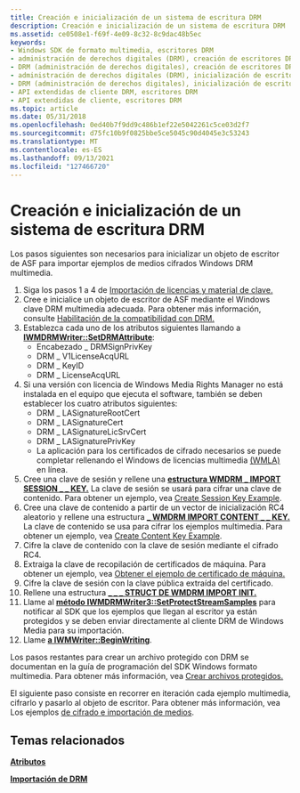 ```yaml
---
title: Creación e inicialización de un sistema de escritura DRM
description: Creación e inicialización de un sistema de escritura DRM
ms.assetid: ce0508e1-f69f-4e09-8c32-8c9dac48b5ec
keywords:
- Windows SDK de formato multimedia, escritores DRM
- administración de derechos digitales (DRM), creación de escritores DRM
- DRM (administración de derechos digitales), creación de escritores DRM
- administración de derechos digitales (DRM), inicialización de escritores DRM
- DRM (administración de derechos digitales), inicialización de escritores DRM
- API extendidas de cliente DRM, escritores DRM
- API extendidas de cliente, escritores DRM
ms.topic: article
ms.date: 05/31/2018
ms.openlocfilehash: 0ed40b7f9dd9c486b1ef22e5042261c5ce03d2f7
ms.sourcegitcommit: d75fc10b9f0825bbe5ce5045c90d4045e3c53243
ms.translationtype: MT
ms.contentlocale: es-ES
ms.lasthandoff: 09/13/2021
ms.locfileid: "127466720"
---
```

# <a name="creating-and-initializing-a-drm-writer"></a>Creación e inicialización de un sistema de escritura DRM

Los pasos siguientes son necesarios para inicializar un objeto de escritor de ASF para importar ejemplos de medios cifrados Windows DRM multimedia.

1.  Siga los pasos 1 a 4 de [Importación de licencias y material de clave.](importing-license-and-key-material.md)
2.  Cree e inicialice un objeto de escritor de ASF mediante el Windows clave DRM multimedia adecuada. Para obtener más información, consulte [Habilitación de la compatibilidad con DRM.](enabling-drm-support.md)
3.  Establezca cada uno de los atributos siguientes llamando a [**IWMDRMWriter::SetDRMAttribute**](/previous-versions/windows/desktop/api/Wmsdkidl/nf-wmsdkidl-iwmdrmwriter-setdrmattribute):
    -   Encabezado \_ DRMSignPrivKey
    -   DRM \_ V1LicenseAcqURL
    -   DRM \_ KeyID
    -   DRM \_ LicenseAcqURL
4.  Si una versión con licencia de Windows Media Rights Manager no está instalada en el equipo que ejecuta el software, también se deben establecer los cuatro atributos siguientes:
    -   DRM \_ LASignatureRootCert
    -   DRM \_ LASignatureCert
    -   DRM \_ LASignatureLicSrvCert
    -   DRM \_ LASignaturePrivKey
    -   La aplicación para los certificados de cifrado necesarios se puede completar rellenando el Windows de licencias multimedia [(WMLA)](https://www.microsoft.com/licensing/default) en línea.
5.  Cree una clave de sesión y rellene una [**estructura WMDRM \_ IMPORT SESSION \_ \_ KEY.**](wmdrm-import-session-key.md) La clave de sesión se usará para cifrar una clave de contenido. Para obtener un ejemplo, vea [Create Session Key Example](create-session-key-example.md).
6.  Cree una clave de contenido a partir de un vector de inicialización RC4 aleatorio y rellene una estructura [**\_ WMDRM IMPORT CONTENT \_ \_ KEY.**](wmdrm-import-content-key.md) La clave de contenido se usa para cifrar los ejemplos multimedia. Para obtener un ejemplo, vea [Create Content Key Example](create-content-key-example.md).
7.  Cifre la clave de contenido con la clave de sesión mediante el cifrado RC4.
8.  Extraiga la clave de recopilación de certificados de máquina. Para obtener un ejemplo, vea [Obtener el ejemplo de certificado de máquina.](get-machine-certificate-example.md)
9.  Cifre la clave de sesión con la clave pública extraída del certificado.
10. Rellene una estructura [**\_ \_ \_ STRUCT DE WMDRM IMPORT INIT.**](/previous-versions/windows/desktop/api/wmsdkidl/ns-wmsdkidl-wmdrm_import_init_struct)
11. Llame al [**método IWMDRMWriter3::SetProtectStreamSamples**](/previous-versions/windows/desktop/api/Wmsdkidl/nf-wmsdkidl-iwmdrmwriter3-setprotectstreamsamples) para notificar al SDK que los ejemplos que llegan al escritor ya están protegidos y se deben enviar directamente al cliente DRM de Windows Media para su importación.
12. Llame [**a IWMWriter::BeginWriting**](/previous-versions/windows/desktop/api/Wmsdkidl/nf-wmsdkidl-iwmwriter-beginwriting).

Los pasos restantes para crear un archivo protegido con DRM se documentan en la guía de programación del SDK Windows formato multimedia. Para obtener más información, vea [Crear archivos protegidos.](creating-protected-files.md)

El siguiente paso consiste en recorrer en iteración cada ejemplo multimedia, cifrarlo y pasarlo al objeto de escritor. Para obtener más información, vea Los ejemplos [de cifrado e importación de medios](encrypting-and-importing-media-samples.md).

## <a name="related-topics"></a>Temas relacionados

<dl> <dt>

[**Atributos**](attributes.md)
</dt> <dt>

[**Importación de DRM**](drm-import.md)
</dt> </dl>

 

 




